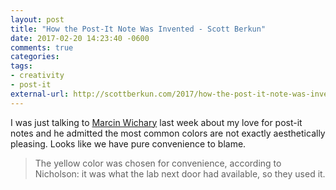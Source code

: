 ```yaml
---
layout: post
title: "How the Post-It Note Was Invented - Scott Berkun"
date: 2017-02-20 14:23:40 -0600
comments: true
categories: 
tags:
- creativity
- post-it
external-url: http://scottberkun.com/2017/how-the-post-it-note-was-invented/
---
```

I was just talking to [Marcin Wichary](https://twitter.com/mwichary) last week about my love for post-it notes and he admitted the most common colors are not exactly aesthetically pleasing. Looks like we have pure convenience to blame.

> The yellow color was chosen for convenience, according to Nicholson: it was what the lab next door had available, so they used it.